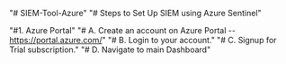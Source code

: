 "# SIEM-Tool-Azure"
"# Steps to Set Up SIEM using Azure Sentinel"

"#1.	Azure Portal"
"#   A.	Create an account on Azure Portal -- https://portal.azure.com/"
"#   B.	Login to your account."
"#   C.	Signup for Trial subscription."
"#   D.	Navigate to main Dashboard"
